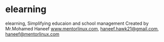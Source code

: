 # elearning
elearning, Simplifying educaion and school management
Created by Mr.Mohamed Haneef
www.mentorlinux.com,  haneef.hawk21@gmail.com, haneef@mentorlinux.com
